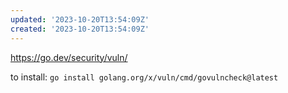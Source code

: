 ```yaml
---
updated: '2023-10-20T13:54:09Z'
created: '2023-10-20T13:54:09Z'
---
```

https://go.dev/security/vuln/



to install: `go install golang.org/x/vuln/cmd/govulncheck@latest`